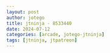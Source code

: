 ```yaml
---
layout: post
author: jotego
title: jtninja - 8533440
date: 2024-07-12
categories: [arcade, jotego-jtninja]
tags: [jtninja, jtpatreon]
---
```


